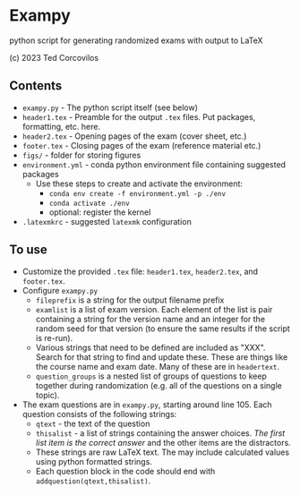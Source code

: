# Exampy
python script for generating randomized exams with output to LaTeX

(c) 2023 Ted Corcovilos

## Contents
- `exampy.py` - The python script itself (see below)
- `header1.tex` - Preamble for the output `.tex` files.  Put packages, formatting, etc. here.
- `header2.tex` - Opening pages of the exam (cover sheet, etc.)
- `footer.tex` - Closing pages of the exam (reference material etc.)
- `figs/` - folder for storing figures
- `environment.yml` - conda python environment file containing suggested packages
  - Use these steps to create and activate the environment:
    - `conda env create -f environment.yml -p ./env`
    - `conda activate ./env`
    - optional: register the kernel
- `.latexmkrc` - suggested `latexmk` configuration

## To use
- Customize the provided `.tex` file: `header1.tex`, `header2.tex`, and `footer.tex`.
- Configure `exampy.py`
  - `fileprefix` is a string for the output filename prefix
  - `examlist` is a list of exam version.  Each element of the list is pair containing a string for the version name and an integer for the random seed for that version (to ensure the same results if the script is re-run).
  - Various strings that need to be defined are included as "XXX".  Search for that string to find and update these. These are things like the course name and exam date.  Many of these are in `headertext`.
  - `question_groups` is a nested list of groups of questions to keep together during randomization (e.g. all of the questions on a single topic).
- The exam questions are in `exampy.py`, starting around line 105.  Each question consists of the following strings:
  - `qtext` - the text of the question
  - `thisalist` - a list of strings containing the answer choices.  *The first list item is the correct answer* and the other items are the distractors.
  - These strings are raw LaTeX text.  The may include calculated values using python formatted strings.
  - Each question block in the code should end with `addquestion(qtext,thisalist)`.